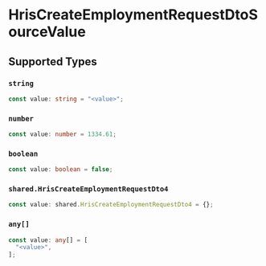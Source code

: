 # HrisCreateEmploymentRequestDtoSourceValue


## Supported Types

### `string`

```typescript
const value: string = "<value>";
```

### `number`

```typescript
const value: number = 1334.61;
```

### `boolean`

```typescript
const value: boolean = false;
```

### `shared.HrisCreateEmploymentRequestDto4`

```typescript
const value: shared.HrisCreateEmploymentRequestDto4 = {};
```

### `any[]`

```typescript
const value: any[] = [
  "<value>",
];
```

